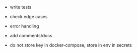 - write tests
- check edge cases 
- error handling 
- add comments/docs

- do not store key in docker-compose, store in env in secrets